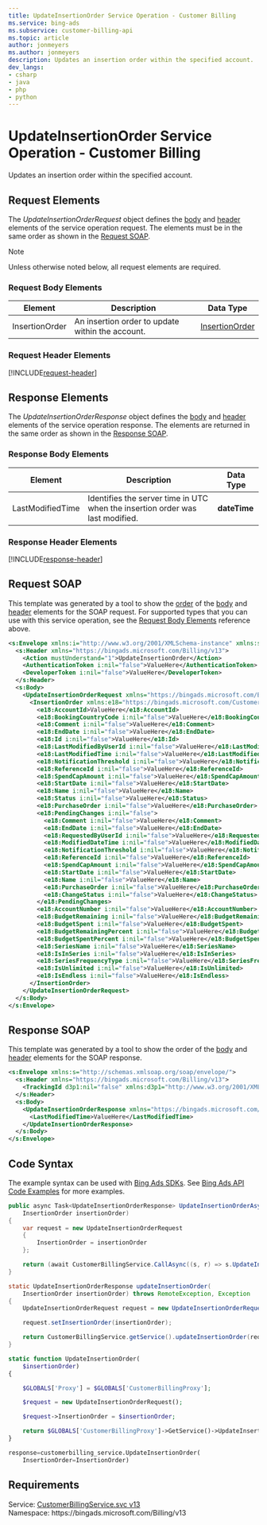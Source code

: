 ```yaml
---
title: UpdateInsertionOrder Service Operation - Customer Billing
ms.service: bing-ads
ms.subservice: customer-billing-api
ms.topic: article
author: jonmeyers
ms.author: jonmeyers
description: Updates an insertion order within the specified account.
dev_langs: 
- csharp
- java
- php
- python
---
```

# UpdateInsertionOrder Service Operation - Customer Billing
Updates an insertion order within the specified account.

## <a name="request"></a>Request Elements
The *UpdateInsertionOrderRequest* object defines the [body](#request-body) and [header](#request-header) elements of the service operation request. The elements must be in the same order as shown in the [Request SOAP](#request-soap). 

> [!NOTE]
> Unless otherwise noted below, all request elements are required.

### <a name="request-body"></a>Request Body Elements

|Element|Description|Data Type|
|-----------|---------------|-------------|
|<a name="insertionorder"></a>InsertionOrder|An insertion order to update within the account.|[InsertionOrder](insertionorder.md)|

### <a name="request-header"></a>Request Header Elements
[!INCLUDE[request-header](./includes/request-header.md)]

## <a name="response"></a>Response Elements
The *UpdateInsertionOrderResponse* object defines the [body](#response-body) and [header](#response-header) elements of the service operation response. The elements are returned in the same order as shown in the [Response SOAP](#response-soap).

### <a name="response-body"></a>Response Body Elements

|Element|Description|Data Type|
|-----------|---------------|-------------|
|<a name="lastmodifiedtime"></a>LastModifiedTime|Identifies the server time in UTC when the insertion order was last modified.|**dateTime**|

### <a name="response-header"></a>Response Header Elements
[!INCLUDE[response-header](./includes/response-header.md)]

## <a name="request-soap"></a>Request SOAP
This template was generated by a tool to show the [order](../guides/services-protocol.md#element-order) of the [body](#request-body) and [header](#request-header) elements for the SOAP request. For supported types that you can use with this service operation, see the [Request Body Elements](#request-body) reference above.

```xml
<s:Envelope xmlns:i="http://www.w3.org/2001/XMLSchema-instance" xmlns:s="http://schemas.xmlsoap.org/soap/envelope/">
  <s:Header xmlns="https://bingads.microsoft.com/Billing/v13">
    <Action mustUnderstand="1">UpdateInsertionOrder</Action>
    <AuthenticationToken i:nil="false">ValueHere</AuthenticationToken>
    <DeveloperToken i:nil="false">ValueHere</DeveloperToken>
  </s:Header>
  <s:Body>
    <UpdateInsertionOrderRequest xmlns="https://bingads.microsoft.com/Billing/v13">
      <InsertionOrder xmlns:e18="https://bingads.microsoft.com/Customer/v13/Entities" i:nil="false">
        <e18:AccountId>ValueHere</e18:AccountId>
        <e18:BookingCountryCode i:nil="false">ValueHere</e18:BookingCountryCode>
        <e18:Comment i:nil="false">ValueHere</e18:Comment>
        <e18:EndDate i:nil="false">ValueHere</e18:EndDate>
        <e18:Id i:nil="false">ValueHere</e18:Id>
        <e18:LastModifiedByUserId i:nil="false">ValueHere</e18:LastModifiedByUserId>
        <e18:LastModifiedTime i:nil="false">ValueHere</e18:LastModifiedTime>
        <e18:NotificationThreshold i:nil="false">ValueHere</e18:NotificationThreshold>
        <e18:ReferenceId i:nil="false">ValueHere</e18:ReferenceId>
        <e18:SpendCapAmount i:nil="false">ValueHere</e18:SpendCapAmount>
        <e18:StartDate i:nil="false">ValueHere</e18:StartDate>
        <e18:Name i:nil="false">ValueHere</e18:Name>
        <e18:Status i:nil="false">ValueHere</e18:Status>
        <e18:PurchaseOrder i:nil="false">ValueHere</e18:PurchaseOrder>
        <e18:PendingChanges i:nil="false">
          <e18:Comment i:nil="false">ValueHere</e18:Comment>
          <e18:EndDate i:nil="false">ValueHere</e18:EndDate>
          <e18:RequestedByUserId i:nil="false">ValueHere</e18:RequestedByUserId>
          <e18:ModifiedDateTime i:nil="false">ValueHere</e18:ModifiedDateTime>
          <e18:NotificationThreshold i:nil="false">ValueHere</e18:NotificationThreshold>
          <e18:ReferenceId i:nil="false">ValueHere</e18:ReferenceId>
          <e18:SpendCapAmount i:nil="false">ValueHere</e18:SpendCapAmount>
          <e18:StartDate i:nil="false">ValueHere</e18:StartDate>
          <e18:Name i:nil="false">ValueHere</e18:Name>
          <e18:PurchaseOrder i:nil="false">ValueHere</e18:PurchaseOrder>
          <e18:ChangeStatus i:nil="false">ValueHere</e18:ChangeStatus>
        </e18:PendingChanges>
        <e18:AccountNumber i:nil="false">ValueHere</e18:AccountNumber>
        <e18:BudgetRemaining i:nil="false">ValueHere</e18:BudgetRemaining>
        <e18:BudgetSpent i:nil="false">ValueHere</e18:BudgetSpent>
        <e18:BudgetRemainingPercent i:nil="false">ValueHere</e18:BudgetRemainingPercent>
        <e18:BudgetSpentPercent i:nil="false">ValueHere</e18:BudgetSpentPercent>
        <e18:SeriesName i:nil="false">ValueHere</e18:SeriesName>
        <e18:IsInSeries i:nil="false">ValueHere</e18:IsInSeries>
        <e18:SeriesFrequencyType i:nil="false">ValueHere</e18:SeriesFrequencyType>
        <e18:IsUnlimited i:nil="false">ValueHere</e18:IsUnlimited>
        <e18:IsEndless i:nil="false">ValueHere</e18:IsEndless>
      </InsertionOrder>
    </UpdateInsertionOrderRequest>
  </s:Body>
</s:Envelope>
```

## <a name="response-soap"></a>Response SOAP
This template was generated by a tool to show the order of the [body](#response-body) and [header](#response-header) elements for the SOAP response.

```xml
<s:Envelope xmlns:s="http://schemas.xmlsoap.org/soap/envelope/">
  <s:Header xmlns="https://bingads.microsoft.com/Billing/v13">
    <TrackingId d3p1:nil="false" xmlns:d3p1="http://www.w3.org/2001/XMLSchema-instance">ValueHere</TrackingId>
  </s:Header>
  <s:Body>
    <UpdateInsertionOrderResponse xmlns="https://bingads.microsoft.com/Billing/v13">
      <LastModifiedTime>ValueHere</LastModifiedTime>
    </UpdateInsertionOrderResponse>
  </s:Body>
</s:Envelope>
```

## <a name="example"></a>Code Syntax
The example syntax can be used with [Bing Ads SDKs](../guides/client-libraries.md). See [Bing Ads API Code Examples](../guides/code-examples.md) for more examples.
```csharp
public async Task<UpdateInsertionOrderResponse> UpdateInsertionOrderAsync(
	InsertionOrder insertionOrder)
{
	var request = new UpdateInsertionOrderRequest
	{
		InsertionOrder = insertionOrder
	};

	return (await CustomerBillingService.CallAsync((s, r) => s.UpdateInsertionOrderAsync(r), request));
}
```
```java
static UpdateInsertionOrderResponse updateInsertionOrder(
	InsertionOrder insertionOrder) throws RemoteException, Exception
{
	UpdateInsertionOrderRequest request = new UpdateInsertionOrderRequest();

	request.setInsertionOrder(insertionOrder);

	return CustomerBillingService.getService().updateInsertionOrder(request);
}
```
```php
static function UpdateInsertionOrder(
	$insertionOrder)
{

	$GLOBALS['Proxy'] = $GLOBALS['CustomerBillingProxy'];

	$request = new UpdateInsertionOrderRequest();

	$request->InsertionOrder = $insertionOrder;

	return $GLOBALS['CustomerBillingProxy']->GetService()->UpdateInsertionOrder($request);
}
```
```python
response=customerbilling_service.UpdateInsertionOrder(
	InsertionOrder=InsertionOrder)
```

## Requirements
Service: [CustomerBillingService.svc v13](https://clientcenter.api.bingads.microsoft.com/Api/Billing/v13/CustomerBillingService.svc)  
Namespace: https\://bingads.microsoft.com/Billing/v13  

